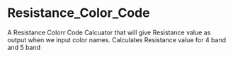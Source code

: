 # Resistance_Color_Code
A Resistance Colorr Code Calcuator that will give Resistance value as output when we input color names.
Calculates Resistance value for 4 band and 5 band
